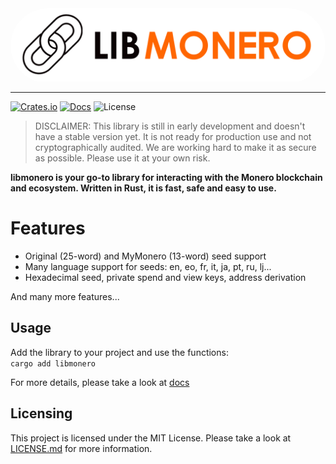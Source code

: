 <div style="border-radius: 100px; overflow: hidden">
    <img src="./assets/libmonero-logo.jpg"/>
</div>

---
[![Crates.io](https://img.shields.io/crates/v/libmonero.svg)](https://crates.io/crates/libmonero)
[![Docs](https://docs.rs/libmonero/badge.svg)](https://docs.rs/libmonero)
![License](https://img.shields.io/badge/license-MIT-blue.svg)

> DISCLAIMER: This library is still in early development and doesn't have a stable version yet. It is not ready for production use and not cryptographically audited. We are working hard to make it as secure as possible. Please use it at your own risk.

**libmonero is your go-to library for interacting with the Monero blockchain and ecosystem. Written in Rust, it is fast, safe and easy to use.**

# Features

- Original (25-word) and MyMonero (13-word) seed support
- Many language support for seeds: en, eo, fr, it, ja, pt, ru, lj...
- Hexadecimal seed, private spend and view keys, address derivation

And many more features...
 
## Usage

Add the library to your project and use the functions: \
```cargo add libmonero```

For more details, please take a look at [docs](docs/start.md)

## Licensing

This project is licensed under the MIT License. Please take a look at [LICENSE.md](LICENSE.md) for more information.
